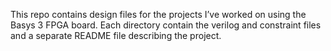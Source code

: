 This repo contains design files for the projects I’ve worked on using the Basys 3 FPGA board.
Each directory contain the verilog and constraint files and a separate README file describing the project.
